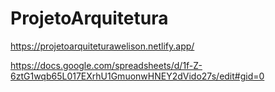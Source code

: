 # ProjetoArquitetura

https://projetoarquiteturawelison.netlify.app/


https://docs.google.com/spreadsheets/d/1f-Z-6ztG1wqb65L017EXrhU1GmuonwHNEY2dVido27s/edit#gid=0

